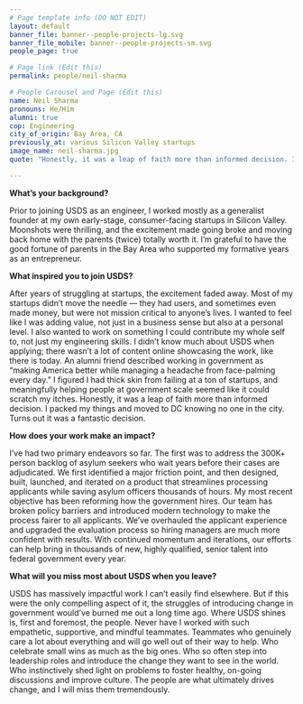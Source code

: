 ```yaml
---
# Page template info (DO NOT EDIT)
layout: default
banner_file: banner--people-projects-lg.svg
banner_file_mobile: banner--people-projects-sm.svg
people_page: true

# Page link (Edit this)
permalink: people/neil-sharma

# People Carousel and Page (Edit this)
name: Neil Sharma
pronouns: He/Him
alumni: true
cop: Engineering
city_of_origin: Bay Area, CA
previously_at: various Silicon Valley startups
image_name: neil-sharma.jpg
quote: "Honestly, it was a leap of faith more than informed decision. I packed my things and moved to DC knowing no one in the city. Turns out it was a fantastic decision."

---
```


**What’s your background?**

Prior to joining USDS as an engineer, I worked mostly as a generalist founder at my own early-stage, consumer-facing startups in Silicon Valley. Moonshots were thrilling, and the excitement made going broke and moving back home with the parents (twice) totally worth it. I’m grateful to have the good fortune of parents in the Bay Area who supported my formative years as an entrepreneur.

**What inspired you to join USDS?**

After years of struggling at startups, the excitement faded away. Most of my startups didn’t move the needle — they had users, and sometimes even made money, but were not mission critical to anyone’s lives. I wanted to feel like I was adding value, not just in a business sense but also at a personal level. I also wanted to work on something I could contribute my whole self to, not just my engineering skills.
I didn’t know much about USDS when applying; there wasn’t a lot of content online showcasing the work, like there is today. An alumni friend described working in government as “making America better while managing a headache from face-palming every day.” I figured I had thick skin from failing at a ton of startups, and meaningfully helping people at government scale seemed like it could scratch my itches.
Honestly, it was a leap of faith more than informed decision. I packed my things and moved to DC knowing no one in the city. Turns out it was a fantastic decision.

**How does your work make an impact?**

I’ve had two primary endeavors so far.
The first was to address the 300K+ person backlog of asylum seekers who wait years before their cases are adjudicated. We first identified a major friction point, and then designed, built, launched, and iterated on a product that streamlines processing applicants while saving asylum officers thousands of hours.
My most recent objective has been reforming how the government hires. Our team has broken policy barriers and introduced modern technology to make the process fairer to all applicants. We’ve overhauled the applicant experience and upgraded the evaluation process so hiring managers are much more confident with results. With continued momentum and iterations, our efforts can help bring in thousands of new, highly qualified, senior talent into federal government every year.

**What will you miss most about USDS when you leave?**

USDS has massively impactful work I can’t easily find elsewhere. But if this were the only compelling aspect of it, the struggles of introducing change in government would’ve burned me out a long time ago.
Where USDS shines is, first and foremost, the people. Never have I worked with such empathetic, supportive, and mindful teammates.
Teammates who genuinely care a lot about everything and will go well out of their way to help. Who celebrate small wins as much as the big ones. Who so often step into leadership roles and introduce the change they want to see in the world. Who instinctively shed light on problems to foster healthy, on-going discussions and improve culture. The people are what ultimately drives change, and I will miss them tremendously.
